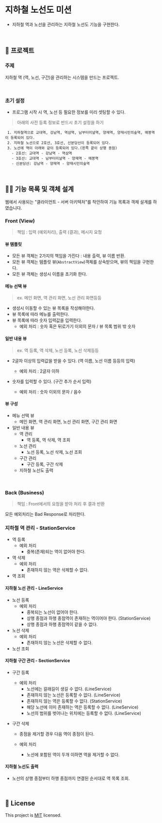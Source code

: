 # 지하철 노선도 미션
- 지하철 역과 노선을 관리하는 지하철 노선도 기능을 구현한다.

<br>

## 🚀 프로젝트

### 주제

지하철 역 (역, 노선, 구간)을 관리하는 시스템을 만드는 프로젝트.

<br>

### 초기 설정 
- 프로그램 시작 시 역, 노선 등 필요한 정보를 미리 셋팅할 수 있다.

> 아래의 사전 등록 정보로 반드시 초기 설정을 하기
>
```
 1. 지하철역으로 교대역, 강남역, 역삼역, 남부터미널역, 양재역, 양재시민의숲역, 매봉역이 등록되어 있다.
 2. 지하철 노선으로 2호선, 3호선, 신분당선이 등록되어 있다.
 3. 노선에 역이 아래와 같이 등록되어 있다.(왼쪽 끝이 상행 종점)
   - 2호선: 교대역 - 강남역 - 역삼역
   - 3호선: 교대역 - 남부터미널역 - 양재역 - 매봉역
   - 신분당선: 강남역 - 양재역 - 양재시민의숲역
```

<br>

## 👨‍💻 기능 목록 및 객체 설계

웹에서 사용되는 "클라이언트 - 서버 아키텍처"를 착안하여 기능 목록과 객체 설계를 하였습니다.

### Front (View)

> 책임 : 입력 (예외처리), 출력 (결과), 메시지 요청

#### 뷰 템플릿

* 모든 뷰 객체는 2가지의 책임을 가진다 : 내용 출력, 뷰 이름 반환.
* 모든 뷰 객체는 템플릿 뷰(`AbstractView`)객체를 상속받으며, 뷰의 책임을 구현한다.
* 모든 뷰 객체는 생성시 이름을 초기화 한다.

#### 메뉴 선택 뷰

> ex. 메인 화면, 역 관리 화면, 노선 관리 화면등등

* 생성시 이동할 수 있는 뷰 목록을 작성해야한다.
* 뷰 목록에 따라 메뉴를 출력한다.
* 뷰 목록에 따라 숫자 입력값을 입력한다.
  * 예외 처리 : 숫자 혹은 뒤로가기 이외의 문자 / 뷰 목록 범위 밖 숫자

#### 일반 내용 뷰

> ex. 역 등록, 역 삭제, 노선 등록, 노선 삭제등등

* 2글자 이상의 입력값을 받을 수 있다. (역 이름, 노선 이름 등등의 입력)
  * 예외 처리 : 2글자 이하

* 숫자를 입력할 수 있다. (구간 추가 순서 입력)
  * 예외 처리 : 숫자 이외의 문자 / 음수

#### 뷰 구성

* 메뉴 선택 뷰
  * 메인 화면, 역 관리 화면, 노선 관리 화면, 구간 관리 화면
* 일반 내용 뷰
  * 역 관리
    * 역 등록, 역 삭제, 역 조회
  * 노선 관리
    * 노선 등록, 노선 삭제, 노선 조회
  * 구간 관리
    * 구간 등록, 구간 삭제
  * 지하철 노선도 출력

<br>

### Back (Business)

>  책임 : Front에서의 요청을 받아 처리 후 결과 반환

모든 예외처리는 Bad Response로 처리한다.

### 지하철 역 관리 - StationService

* 역 등록
  * 예외 처리
    * 중복(존재)되는 역이 없어야 한다.
* 역 삭제
  * 예외 처리
    * 존재하지 않는 역은 삭제할 수 없다.
* 역 조회

#### 지하철 노선 관리 - LineService

* 노선 등록
  * 예외 처리
    * 중복되는 노선이 없어야 한다.
    * 상행 종점과 하행 종점역이 존재하는 역이어야 한다. (StationService)
    * 상행 종점과 하행 종점역이 같을 수 없다.
* 노선 삭제
  * 예외 처리
    * 존재하지 않는 노선은 삭제할 수 없다.
* 노선 조회

#### 지하철 구간 관리 - SectionService

* 구간 등록

  * 예외 처리
    * 노선에는 갈래길이 생길 수 없다. (LineService)
    * 존재하지 않는 노선은 등록할 수 없다. (LineService)
    * 존재하지 않는 역은 등록할 수 없다. (StationService)
    * 해당 노선에 이미 존재하는 역은 등록할 수 없다. (LineService)
    * 노선의 범위를 벗어나는 위치에는 등록할 수 없다. (LineService)

* 구간 삭제

  * 종점을 제거할 경우 다음 역이 종점이 된다.

  * 예외 처리
    * 노선에 포함된 역이 두개 이하면 역을 제거할 수 없다.

#### 지하철 노선도 출력

* 노선의 상행 종점부터 하행 종점까지 연결된 순서대로 역 목록 조회.

<br>

## 📝 License

This project is [MIT](https://github.com/woowacourse/java-subway-map-precourse/blob/master/LICENSE.md) licensed.
